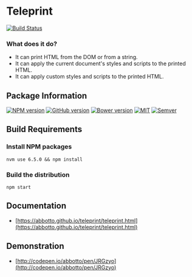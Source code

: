 # Teleprint
[![Build Status](https://travis-ci.org/abbotto/teleprint.svg?branch=master)](https://travis-ci.org/abbotto/teleprint)

### What does it do?
- It can print HTML from the DOM or from a string. 
- It can apply the current document's styles and scripts to the printed HTML.
- It can apply custom styles and scripts to the printed HTML.

## Package Information
[![NPM version](https://badge.fury.io/js/teleprint.svg)](http://badge.fury.io/js/teleprint)
[![GitHub version](https://badge.fury.io/gh/abbotto%2Fteleprint.svg)](https://badge.fury.io/gh/abbotto%2Fteleprint)
[![Bower version](https://badge.fury.io/bo/teleprint.svg)](http://badge.fury.io/bo/teleprint)
[![MIT](https://badges.frapsoft.com/os/mit/mit.svg?v=102)](https://github.com/abbotto/teleprint)
[![Semver](http://img.shields.io/SemVer/2.0.0.png)](http://semver.org/spec/v2.0.0.html)

## Build Requirements

### Install NPM packages

    nvm use 6.5.0 && npm install

### Build the distribution

    npm start

## Documentation
- [https://abbotto.github.io/teleprint/teleprint.html](https://abbotto.github.io/teleprint/teleprint.html)

## Demonstration
- [http://codepen.io/abbotto/pen/JRGzyo](http://codepen.io/abbotto/pen/JRGzyo)